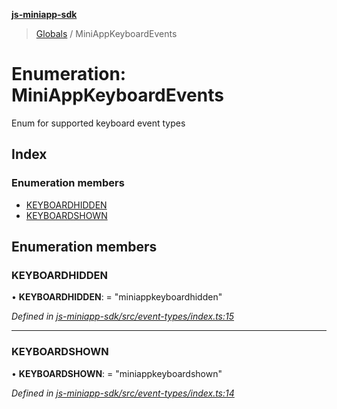 **[js-miniapp-sdk](../README.md)**

> [Globals](../README.md) / MiniAppKeyboardEvents

# Enumeration: MiniAppKeyboardEvents

Enum for supported keyboard event types

## Index

### Enumeration members

* [KEYBOARDHIDDEN](miniappkeyboardevents.md#keyboardhidden)
* [KEYBOARDSHOWN](miniappkeyboardevents.md#keyboardshown)

## Enumeration members

### KEYBOARDHIDDEN

•  **KEYBOARDHIDDEN**:  = "miniappkeyboardhidden"

*Defined in [js-miniapp-sdk/src/event-types/index.ts:15](https://github.com/rakutentech/js-miniapp/blob/df2c090/js-miniapp-sdk/src/event-types/index.ts#L15)*

___

### KEYBOARDSHOWN

•  **KEYBOARDSHOWN**:  = "miniappkeyboardshown"

*Defined in [js-miniapp-sdk/src/event-types/index.ts:14](https://github.com/rakutentech/js-miniapp/blob/df2c090/js-miniapp-sdk/src/event-types/index.ts#L14)*
